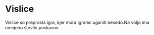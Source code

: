 # Vislice

Vislice so preprosta igra, kjer mora igralec uganiti besedo.Na voljo ima omejeno število poskusov.